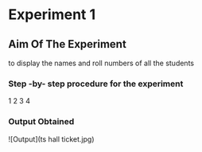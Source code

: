 # Experiment 1
## Aim Of The Experiment
to display the names and roll numbers of all the students
### Step -by- step procedure for the experiment
1
2
3
4
### Output Obtained
![Output](ts hall ticket.jpg)
